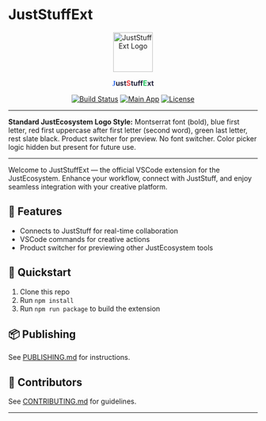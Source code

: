 # JustStuffExt

<p align="center">
  <img src="https://raw.githubusercontent.com/VyasSathya/JustStuffExt/main/.github/logo.svg" alt="JustStuffExt Logo" height="80" />
</p>

<p align="center">
  <b><span style="font-family:Montserrat; font-weight:bold; color:#2563eb;">J</span><span style="color:#22223b;">ust</span><span style="color:#ef4444;">S</span><span style="color:#22223b;">tuff</span><span style="color:#22c55e;">E</span><span style="color:#22223b;">xt</span></b>
</p>

<p align="center">
  <a href="https://github.com/VyasSathya/JustStuffExt/actions"><img src="https://github.com/VyasSathya/JustStuffExt/actions/workflows/extension-ci.yml/badge.svg" alt="Build Status"></a>
  <a href="https://github.com/VyasSathya/JustStuff"><img src="https://img.shields.io/badge/Main%20App-JustStuff-blue?logo=github" alt="Main App"></a>
  <a href="LICENSE"><img src="https://img.shields.io/github/license/VyasSathya/JustStuffExt" alt="License"></a>
</p>

---

**Standard JustEcosystem Logo Style:** Montserrat font (bold), blue first letter, red first uppercase after first letter (second word), green last letter, rest slate black. Product switcher for preview. No font switcher. Color picker logic hidden but present for future use.

---

Welcome to JustStuffExt — the official VSCode extension for the JustEcosystem. Enhance your workflow, connect with JustStuff, and enjoy seamless integration with your creative platform.

## 🚀 Features
- Connects to JustStuff for real-time collaboration
- VSCode commands for creative actions
- Product switcher for previewing other JustEcosystem tools

## 🏁 Quickstart
1. Clone this repo
2. Run `npm install`
3. Run `npm run package` to build the extension

## 📦 Publishing
See [PUBLISHING.md](../master_docs/QA_TEMPLATES/PUBLISHING.md) for instructions.

## 👥 Contributors
See [CONTRIBUTING.md](CONTRIBUTING.md) for guidelines.

---

